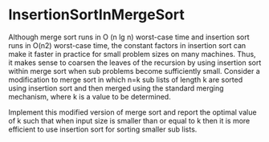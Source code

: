 # InsertionSortInMergeSort
Although merge sort runs in O (n lg n) worst-case time and insertion sort runs in O(n2) worst-case time, the constant factors in insertion sort can make it faster in practice for small problem sizes on many machines. Thus, it makes sense to coarsen the leaves of the recursion by using insertion sort within merge sort when sub problems become sufficiently small. Consider a modification to merge sort in which n=k sub lists of length k are sorted using insertion sort and then merged using the standard merging mechanism, where k is a value to be determined.  
 
Implement this modified version of merge sort and report the optimal value of k such that when input size is smaller than or equal to k then it is more efficient to use insertion sort for sorting smaller sub lists. 

